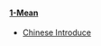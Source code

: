 #### [1-Mean](https://github.com/meanjs/mean)
  * [Chinese Introduce](https://www.ibm.com/developerworks/cn/web/wa-mean1/)
